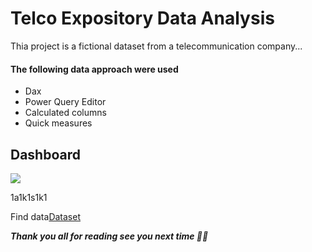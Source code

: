 # Telco Expository Data Analysis
Thia project is a fictional dataset from a telecommunication company...

#### **The following data approach were used**
- Dax
- Power Query Editor
- Calculated columns
- Quick measures

## **Dashboard**
![](https://github.com/FadilatBraimah/Telco-expository-data-analysis/blob/442bufo8fe514026c3feac3d47bfe585c3d47bfe585ced0065ced0065f/123.jpg)

1a1k1s1k1

Find data[Dataset](https://wwww.kaggle.com/datasets/shivamb/netflix-shows)

**_Thank you all for reading see you next time 👋🙂_**
